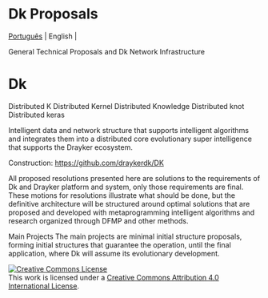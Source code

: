 # Dk Proposals 
[Português](./README.PT.md) | English | 

General Technical Proposals and Dk Network Infrastructure

# Dk
Distributed K
Distributed Kernel
Distributed Knowledge
Distributed knot
Distributed keras

Intelligent data and network structure that supports intelligent algorithms and integrates them into a distributed core evolutionary super intelligence that supports the Drayker ecosystem.


Construction: https://github.com/draykerdk/DK


All proposed resolutions presented here are solutions to the requirements of Dk and Drayker platform and system, only those requirements are final. These motions for resolutions illustrate what should be done, but the definitive architecture will be structured around optimal solutions that are proposed and developed with metaprogramming intelligent algorithms and research organized through DFMP and other methods.


Main Projects
The main projects are minimal initial structure proposals, forming initial structures that guarantee the operation, until the final application, where Dk will assume its evolutionary development.


<a rel="license" href="http://creativecommons.org/licenses/by/4.0/"><img alt="Creative Commons License" style="border-width:0" src="https://i.creativecommons.org/l/by/4.0/88x31.png" /></a><br />This work is licensed under a <a rel="license" href="http://creativecommons.org/licenses/by/4.0/">Creative Commons Attribution 4.0 International License</a>.
